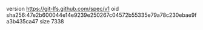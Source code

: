 version https://git-lfs.github.com/spec/v1
oid sha256:47e2b600044e14e9239e250267c04572b55335e79a78c230ebae9fa3b435ca47
size 7338
